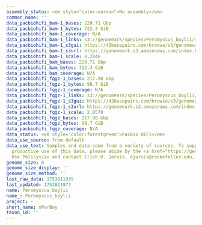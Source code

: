 ```yaml
---
assembly_status: <em style="color:maroon">No assembly</em>
common_name: ''
data_pacbiohifi_bam-1_bases: 220.71 Gbp
data_pacbiohifi_bam-1_bytes: 722.3 GiB
data_pacbiohifi_bam-1_coverage: N/A
data_pacbiohifi_bam-1_links: s3://genomeark/species/Peromyscus_boylii/mPerBoy1/genomic_data/pacbio_hifi/<br>
data_pacbiohifi_bam-1_s3gui: https://42basepairs.com/browse/s3/genomeark/species/Peromyscus_boylii/mPerBoy1/genomic_data/pacbio_hifi/
data_pacbiohifi_bam-1_s3url: https://genomeark.s3.amazonaws.com/index.html?prefix=species/Peromyscus_boylii/mPerBoy1/genomic_data/pacbio_hifi/
data_pacbiohifi_bam-1_scale: 0.2846
data_pacbiohifi_bam_bases: 220.71 Gbp
data_pacbiohifi_bam_bytes: 722.3 GiB
data_pacbiohifi_bam_coverage: N/A
data_pacbiohifi_fqgz-1_bases: 217.98 Gbp
data_pacbiohifi_fqgz-1_bytes: 98.7 GiB
data_pacbiohifi_fqgz-1_coverage: N/A
data_pacbiohifi_fqgz-1_links: s3://genomeark/species/Peromyscus_boylii/mPerBoy1/genomic_data/pacbio_hifi/<br>
data_pacbiohifi_fqgz-1_s3gui: https://42basepairs.com/browse/s3/genomeark/species/Peromyscus_boylii/mPerBoy1/genomic_data/pacbio_hifi/
data_pacbiohifi_fqgz-1_s3url: https://genomeark.s3.amazonaws.com/index.html?prefix=species/Peromyscus_boylii/mPerBoy1/genomic_data/pacbio_hifi/
data_pacbiohifi_fqgz-1_scale: 2.0578
data_pacbiohifi_fqgz_bases: 217.98 Gbp
data_pacbiohifi_fqgz_bytes: 98.7 GiB
data_pacbiohifi_fqgz_coverage: N/A
data_status: <em style="color:forestgreen">PacBio HiFi</em>
data_use_source: from-default
data_use_text: Samples and data come from a variety of sources. To support fair and
  productive use of this data, please abide by the <a href="https://genome10k.soe.ucsc.edu/data-use-policies/">Data
  Use Policy</a> and contact Erich D. Jarvis, ejarvis@rockefeller.edu, with any questions.
genome_size: 0
genome_size_display: ''
genome_size_method: ''
last_raw_data: 1753811939
last_updated: 1753811977
name: Peromyscus boylii
name_: Peromyscus_boylii
project: ~
short_name: mPerBoy
taxon_id: ''
---
```

